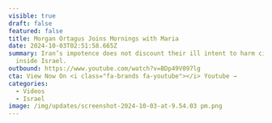 ```yaml
---
visible: true
draft: false
featured: false
title: Morgan Ortagus Joins Mornings with Maria
date: 2024-10-03T02:51:58.665Z
summary: Iran’s impotence does not discount their ill intent to harm civilians
  inside Israel.
outbound: https://www.youtube.com/watch?v=BDp49V097lg
cta: View Now On <i class="fa-brands fa-youtube"></i> Youtube →
categories:
  - Videos
  - Israel
image: /img/updates/screenshot-2024-10-03-at-9.54.03 pm.png
---
```

